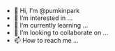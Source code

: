 - 👋 Hi, I’m @pumkinpark
- 👀 I’m interested in ...
- 🌱 I’m currently learning ...
- 💞️ I’m looking to collaborate on ...
- 📫 How to reach me ...

<!---
pumkinpark/pumkinpark is a ✨ special ✨ repository because its `README.md` (this file) appears on your GitHub profile.
You can click the Preview link to take a look at your changes.
--->
